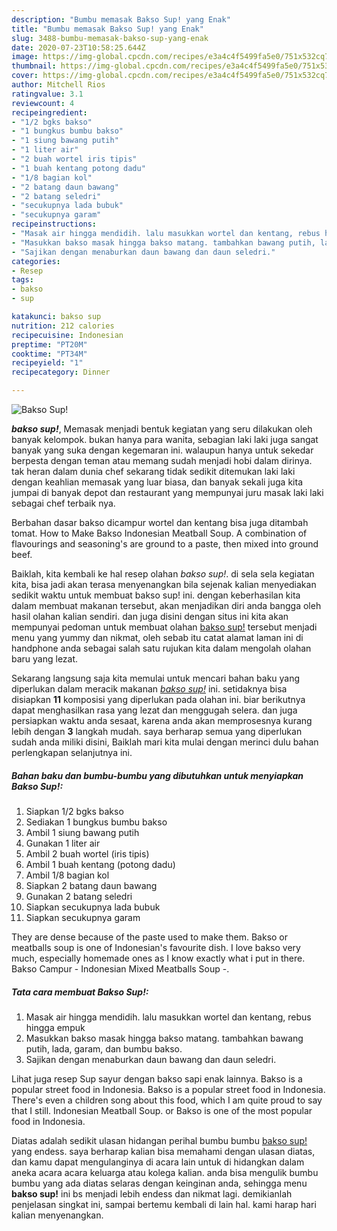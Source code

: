 ```yaml
---
description: "Bumbu memasak Bakso Sup! yang Enak"
title: "Bumbu memasak Bakso Sup! yang Enak"
slug: 3488-bumbu-memasak-bakso-sup-yang-enak
date: 2020-07-23T10:58:25.644Z
image: https://img-global.cpcdn.com/recipes/e3a4c4f5499fa5e0/751x532cq70/bakso-sup-foto-resep-utama.jpg
thumbnail: https://img-global.cpcdn.com/recipes/e3a4c4f5499fa5e0/751x532cq70/bakso-sup-foto-resep-utama.jpg
cover: https://img-global.cpcdn.com/recipes/e3a4c4f5499fa5e0/751x532cq70/bakso-sup-foto-resep-utama.jpg
author: Mitchell Rios
ratingvalue: 3.1
reviewcount: 4
recipeingredient:
- "1/2 bgks bakso"
- "1 bungkus bumbu bakso"
- "1 siung bawang putih"
- "1 liter air"
- "2 buah wortel iris tipis"
- "1 buah kentang potong dadu"
- "1/8 bagian kol"
- "2 batang daun bawang"
- "2 batang seledri"
- "secukupnya lada bubuk"
- "secukupnya garam"
recipeinstructions:
- "Masak air hingga mendidih. lalu masukkan wortel dan kentang, rebus hingga empuk"
- "Masukkan bakso masak hingga bakso matang. tambahkan bawang putih, lada, garam, dan bumbu bakso."
- "Sajikan dengan menaburkan daun bawang dan daun seledri."
categories:
- Resep
tags:
- bakso
- sup

katakunci: bakso sup 
nutrition: 212 calories
recipecuisine: Indonesian
preptime: "PT20M"
cooktime: "PT34M"
recipeyield: "1"
recipecategory: Dinner

---
```



![Bakso Sup!](https://img-global.cpcdn.com/recipes/e3a4c4f5499fa5e0/751x532cq70/bakso-sup-foto-resep-utama.jpg)

<b><i>bakso sup!</i></b>, Memasak menjadi bentuk kegiatan yang seru dilakukan oleh banyak kelompok. bukan hanya para wanita, sebagian laki laki juga sangat banyak yang suka dengan kegemaran ini. walaupun hanya untuk sekedar berpesta dengan teman atau memang sudah menjadi hobi dalam dirinya. tak heran dalam dunia chef sekarang tidak sedikit ditemukan laki laki dengan keahlian memasak yang luar biasa, dan banyak sekali juga kita jumpai di banyak depot dan restaurant yang mempunyai juru masak laki laki sebagai chef terbaik nya.

Berbahan dasar bakso dicampur wortel dan kentang bisa juga ditambah tomat. How to Make Bakso Indonesian Meatball Soup. A combination of flavourings and seasoning&#39;s are ground to a paste, then mixed into ground beef.

Baiklah, kita kembali ke hal resep olahan <i>bakso sup!</i>. di sela sela kegiatan kita, bisa jadi akan terasa menyenangkan bila sejenak kalian menyediakan sedikit waktu untuk membuat bakso sup! ini. dengan keberhasilan kita dalam membuat makanan tersebut, akan menjadikan diri anda bangga oleh hasil olahan kalian sendiri. dan juga disini dengan situs ini kita akan mempunyai pedoman untuk membuat olahan <u>bakso sup!</u> tersebut menjadi menu yang yummy dan nikmat, oleh sebab itu catat alamat laman ini di handphone anda sebagai salah satu rujukan kita dalam mengolah olahan baru yang lezat.


Sekarang langsung saja kita memulai untuk mencari bahan baku yang diperlukan dalam meracik makanan <u><i>bakso sup!</i></u> ini. setidaknya bisa disiapkan <b>11</b> komposisi yang diperlukan pada olahan ini. biar berikutnya dapat menghasilkan rasa yang lezat dan menggugah selera. dan juga persiapkan waktu anda sesaat, karena anda akan memprosesnya kurang lebih dengan <b>3</b> langkah mudah. saya berharap semua yang diperlukan sudah anda miliki disini, Baiklah mari kita mulai dengan merinci dulu bahan perlengkapan selanjutnya ini.

<!--inarticleads1-->

##### Bahan baku dan bumbu-bumbu yang dibutuhkan untuk menyiapkan Bakso Sup!:

1. Siapkan 1/2 bgks bakso
1. Sediakan 1 bungkus bumbu bakso
1. Ambil 1 siung bawang putih
1. Gunakan 1 liter air
1. Ambil 2 buah wortel (iris tipis)
1. Ambil 1 buah kentang (potong dadu)
1. Ambil 1/8 bagian kol
1. Siapkan 2 batang daun bawang
1. Gunakan 2 batang seledri
1. Siapkan secukupnya lada bubuk
1. Siapkan secukupnya garam


They are dense because of the paste used to make them. Bakso or meatballs soup is one of Indonesian&#39;s favourite dish. I love bakso very much, especially homemade ones as I know exactly what i put in there. Bakso Campur - Indonesian Mixed Meatballs Soup -. 

<!--inarticleads2-->

##### Tata cara membuat Bakso Sup!:

1. Masak air hingga mendidih. lalu masukkan wortel dan kentang, rebus hingga empuk
1. Masukkan bakso masak hingga bakso matang. tambahkan bawang putih, lada, garam, dan bumbu bakso.
1. Sajikan dengan menaburkan daun bawang dan daun seledri.


Lihat juga resep Sup sayur dengan bakso sapi enak lainnya. Bakso is a popular street food in Indonesia. Bakso is a popular street food in Indonesia. There&#39;s even a children song about this food, which I am quite proud to say that I still. Indonesian Meatball Soup. or Bakso is one of the most popular food in Indonesia. 

Diatas adalah sedikit ulasan hidangan perihal bumbu bumbu <u>bakso sup!</u> yang endess. saya berharap kalian bisa memahami dengan ulasan diatas, dan kamu dapat mengulanginya di acara lain untuk di hidangkan dalam aneka acara acara keluarga atau kolega kalian. anda bisa mengulik bumbu bumbu yang ada diatas selaras dengan keinginan anda, sehingga menu <b>bakso sup!</b> ini bs menjadi lebih endess dan nikmat lagi. demikianlah penjelasan singkat ini, sampai bertemu kembali di lain hal. kami harap hari kalian menyenangkan.
